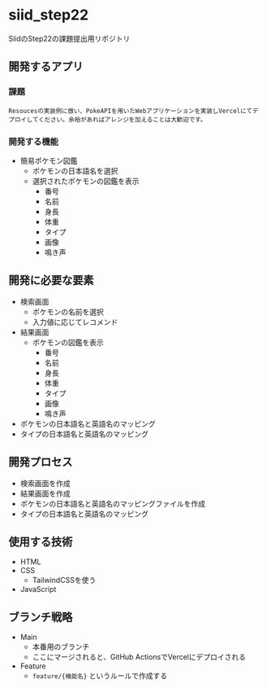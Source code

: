 # siid_step22
SiidのStep22の課題提出用リポジトリ


## 開発するアプリ

### 課題
```
Resoucesの実装例に倣い、PokeAPIを用いたWebアプリケーションを実装しVercelにてデプロイしてください。余裕があればアレンジを加えることは大歓迎です。
```

### 開発する機能
- 簡易ポケモン図鑑
  - ポケモンの日本語名を選択
  - 選択されたポケモンの図鑑を表示
    - 番号
    - 名前
    - 身長
    - 体重
    - タイプ
    - 画像
    - 鳴き声

## 開発に必要な要素
- 検索画面
  - ポケモンの名前を選択
  - 入力値に応じてレコメンド
- 結果画面
  - ポケモンの図鑑を表示
    - 番号
    - 名前
    - 身長
    - 体重
    - タイプ
    - 画像
    - 鳴き声
- ポケモンの日本語名と英語名のマッピング
- タイプの日本語名と英語名のマッピング

## 開発プロセス
- 検索画面を作成
- 結果画面を作成
- ポケモンの日本語名と英語名のマッピングファイルを作成
- タイプの日本語名と英語名のマッピング

## 使用する技術
- HTML
- CSS
  - TailwindCSSを使う
- JavaScript

## ブランチ戦略
- Main
  - 本番用のブランチ
  - ここにマージされると、GitHub ActionsでVercelにデプロイされる
- Feature
  - `feature/{機能名}` というルールで作成する
